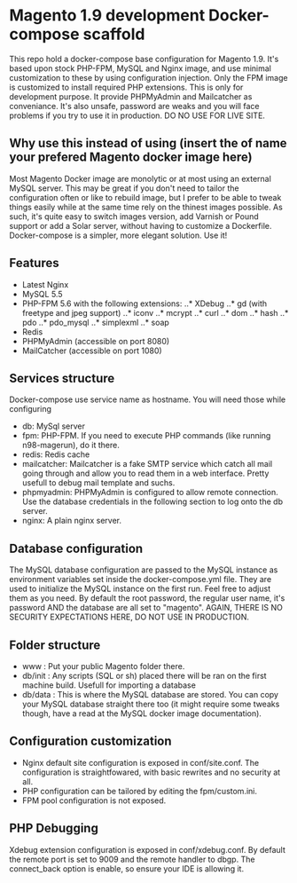 # Magento 1.9 development Docker-compose scaffold
This repo hold a docker-compose base configuration for Magento 1.9. It's based upon stock PHP-FPM, MySQL and Nginx image, and use minimal customization to these by using configuration injection. Only the FPM image is customized to install required PHP extensions. This is only for development purpose. It provide PHPMyAdmin and Mailcatcher as conveniance.  It's also unsafe, password are weaks and you will face problems if you try to use it in production. DO NO USE FOR LIVE SITE.

## Why use this instead of using (insert the of name your prefered Magento docker image here)
Most Magento Docker image are monolytic or at most using an external MySQL server. This may be great if you don't need to tailor the configuration often or like to rebuild image, but I prefer to be able to tweak things easily while at the same time rely on the thinest images possible. As such, it's quite easy to switch images version, add Varnish or Pound support or add a Solar server, without having to customize a Dockerfile. Docker-compose is a simpler, more elegant solution. Use it!

## Features
* Latest Nginx
* MySQL 5.5
* PHP-FPM 5.6 with the following extensions:
..* XDebug
..* gd (with freetype and jpeg support)
..* iconv
..* mcrypt
..* curl
..* dom
..* hash
..* pdo
..* pdo_mysql
..* simplexml
..* soap
* Redis
* PHPMyAdmin (accessible on port 8080)
* MailCatcher (accessible on port 1080)

## Services structure
Docker-compose use service name as hostname. You will need those while configuring
* db: MySql server
* fpm: PHP-FPM. If you need to execute PHP commands (like running n98-magerun), do it there.
* redis: Redis cache
* mailcatcher: Mailcatcher is a fake SMTP service which catch all mail going through and allow you to read them in a web interface. Pretty usefull to debug mail template and suchs.
* phpmyadmin: PHPMyAdmin is configured to allow remote connection. Use the database credentials in the following section to log onto the db server.
* nginx: A plain nginx server.

## Database configuration
The MySQL database configuration are passed to the MySQL instance as environment variables set inside the docker-compose.yml file. They are used to initialize the MySQL instance on the first run. Feel free to adjust them as you need. By default the root password, the regular user name, it's password AND the database are all set to "magento". AGAIN, THERE IS NO SECURITY EXPECTATIONS HERE, DO NOT USE IN PRODUCTION.

## Folder structure
* www : Put your public Magento folder there.
* db/init : Any scripts (SQL or sh) placed there will be ran on the first machine build. Usefull for importing a database
* db/data : This is where the MySQL database are stored. You can copy your MySQL database straight there too (it might require some tweaks though, have a read at the MySQL docker image documentation).

## Configuration customization
* Nginx default site configuration is exposed in conf/site.conf. The configuration is straightfowared, with basic rewrites and no security at all.
* PHP configuration can be tailored by editing the fpm/custom.ini.
* FPM pool configuration is not exposed.

## PHP Debugging
Xdebug extension configuration is exposed in conf/xdebug.conf. By default the remote port is set to 9009 and the remote handler to dbgp. The connect_back option is enable, so ensure your IDE is allowing it.


